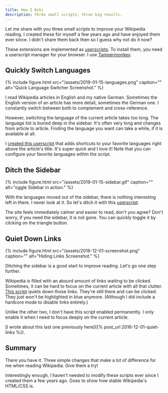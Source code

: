 ```yaml
---
title: How I Wiki
description: Three small scripts, three big results.
---
```


Let me share with you three small scripts to improve your Wikipedia reading. I created these for myself a few years ago and have enjoyed them ever since. I didn't share them back then so I guess why not do it now?

<!--more-->

These extensions are implemented as [userscripts](https://en.wikipedia.org/wiki/Userscript). To install them, you need a userscript manager for your browser. I use [Tampermonkey](https://www.tampermonkey.net/).


## Quickly Switch Languages

{% include figure.html src="/assets/2019-01-15-languages.png" caption="" alt="Quick Language Switcher Screenshot." %}

I read Wikipedia articles in English and my native German. Sometimes the English version of an article has more detail, sometimes the German one. I constantly switch between both to complement and cross-reference.

However, switching the language of the current article takes too long. The language list is buried deep in the sidebar. It's often very long and changes from article to article. Finding the language you want can take a while, if it is available at all.

I [created this userscript](https://github.com/arthurhammer/userscripts/tree/master/Wikipedia_FavoriteLanguages) that adds shortcuts to your favorite languages right above the article's title. It's super quick and I love it! Note that you can configure your favorite languages within the script.

## Ditch the Sidebar

{% include figure.html src="/assets/2019-01-15-sidebar.gif" caption="" alt="oggle Sidebar in action." %}

With the languages moved out of the sidebar, there is nothing interesting left in there. I never look at it. So let's ditch it with this [userscript](https://github.com/arthurhammer/userscripts/tree/master/Wikipedia_ToggleSidebar).

The site feels immediately calmer and easier to read, don't you agree? Don't worry, if you need the sidebar, it is not gone. You can quickly toggle it by clicking on the triangle button.

## Quiet Down Links

{% include figure.html src="/assets/2016-12-01-screenshot.png" caption="" alt="Hiding Links Screenshot." %}

Ditching the sidebar is a good start to improve reading. Let's go one step further.

Wikipedia is filled with an absurd amount of links waiting to be clicked. Sometimes, it can be hard to focus on the current article with all that clutter. [This script](https://github.com/arthurhammer/userscripts/tree/master/Wikipedia_QuietWiki) quiets down those links. They're still there and can be clicked. They just won't be highlighted in blue anymore. (Although I did include a hardcore mode to disable links entirely.)

Unlike the other two, I don't have this script enabled permanently. I only enable it when I need to focus deeply on the current article.

[I wrote about this last one previously here]({% post_url 2016-12-01-quiet-links %}).

## Summary

There you have it. Three simple changes that make a lot of difference for me when reading Wikipedia. Give them a try!

Interestingly enough, I haven't needed to modify these scripts ever since I created them a few years ago. Goes to show how stable Wikipedia's HTML/CSS is.